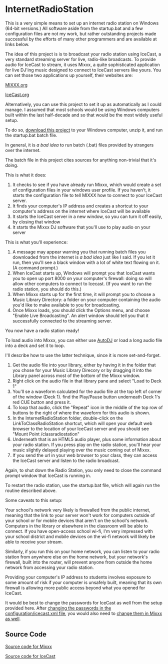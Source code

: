 # InternetRadioStation
This is a very simple means to set up an internet radio station on Windows (64-bit versions.) All software aside from the startup.bat and a few configuration files are not
my work, but rather outstanding projects made successful by the efforts of many other programmers and are available at links below.

The idea of this project is is to broadcast your radio station using IceCast, a very standard streaming server for live, radio-like broadcasts. To provide audio for IceCast to stream,
it uses Mixxx, a quite sophisticated application for live DJ'ing music designed to connect to IceCast servers like yours. You can set those two applications up yourself, their websites are:

[MIXXX.org](https://mixxx.org/)

[IceCast.org](http://icecast.org/)

Alternatively, you can use this project to set it up as automatically as I could manage. I assumed that most schools would be using Windows computers built within the last
half-decade and so that would be the most widely useful setup.

To do so, [download this project](https://github.com/liamgm/InternetRadioStation/archive/master.zip) to your Windows computer, unzip it, and run the startup.bat batch file.

In general, it is *a bad idea* to run batch (.bat) files provided by strangers over the internet.

The batch file in this project cites sources for anything non-trivial that it's doing.

This is what it does:

1. It checks to see if you have already run Mixxx, which would create a set of configuration files in your windows user profile. If you haven't, it starts the configuration file to tell MIXXX how to connect to your IceCast server.
2. It finds your computer's IP address and creates a shortcut to your computer's address on the internet where IceCast will be available
3. It starts the IceCast server in a new window, so you can turn it off easily, by closing that window
4. It starts the Mixxx DJ software that you'll use to play audio on your server

This is what you'll experience:

1. A message may appear warning you that running batch files you downloaded from the internet is *a bad idea* just like I said. If you let it run, then you'll see a black window with a lot of white text flowing on it. (A command prompt.)
2. When IceCast starts up, Windows will prompt you that IceCast wants you to open up port 8000 on your computer's firewall: doing so will allow other computers to connect to Icecast. (If you want to run the radio station, you should do this.)
3. When Mixxx starts up for the first time, it will prompt you to choose a Music Library Directory: a folder on your computer containing the audio you'd like to make available to you for broadcasting.
4. Once Mixxx loads, you should click the Options menu, and choose "Enable Live Broadcasting". An alert window should tell you that it successfully connected to the streaming server.

You now have a radio station ready!

To load audio into Mixxx, you can either use [AutoDJ](https://www.mixxx.org/manual/latest/chapters/library.html#auto-dj-automate-your-mix) or load a long audio file into a deck and set it to loop.

I'll describe how to use the latter technique, since it is more set-and-forget.

1. Get the audio file into your library, either by having it in the folder that you chose for your Music Library Direcory or by dragging it into the Library panel across most of the bottom of the Mixxx window.
2. Right click on the audio file in that library pane and select "Load to Deck 1"
3. You'll se a waveform calculated for the audio file at the top left of corner of the window (Deck 1). find the Play/Pause button underneath Deck 1's red CUE button and press it.
4. To loop that audio, click the "Repeat" icon in the middle of the top row of buttons to the right of where the waveform for this audio is shown.
5. In the InternetRadioStation folder, double-click on the LinkToClassRadioStation shortcut, which will open your default web browser to the location of your IceCast server and you should see "Mount Point /classradiostation"
6. Underneath that is an HTML5 audio player, plus some information about your radio station. If you press play on the radio station, you'll hear your music slightly delayed playing over the music coming out of Mixxx.
7. If you send the url in your web browser to your class, they can access the IceCast server and listen to the radio broadcast.

Again, to shut down the Radio Station, you only need to close the command prompt window that IceCast is running in.

To restart the radio station, use the startup.bat file, which will again run the routine described above.

Some caveats to this setup:

Your school's network very likely is firewalled from the public internet, meaning that the link to your server won't work for computers outside of your school or for mobile devices that aren't on the school's network. Computers in the library or elsewhere in the classroom will be able to connect.  If you have open-access school wi-fi, I'm very impressed with your school district and mobile devices on the wi-fi network will likely be able to receive your stream.

Similarly, if you run this on your home network, you can listen to your radio station from anywhere else on the home network, but your network's firewall, built into the router, will prevent anyone from outside the home network from accessing your radio station.

Providing your computer's IP address to students involves exposure to some amount of risk if your computer is unsafely built, meaning that its own firewall is allowing more public access beyond what you opened for IceCast.

It would be best to change the passwords for IceCast as well from the setup provided here. After [changing the passwords in the configuration/icecast.xml file](http://icecast.org/docs/icecast-2.4.1/config-file.html#authentication), you would also need to [change them in Mixxx as well](https://www.mixxx.org/manual/latest/chapters/livebroadcasting.html#id1).

## Source Code

[Source code for Mixxx](https://github.com/mixxxdj/mixxx)

[Source code for IceCast](https://github.com/xiph/Icecast-Server)